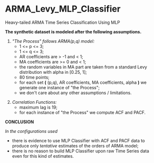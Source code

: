 # ARMA_Levy_MLP_Classifier
Heavy-tailed ARMA Time Series Classification Using MLP

__The synthetic dataset is modeled after the following assumptions.__
1. _"The Process" follows ARMA(p,q) model:_
    - 1 <= p <= 3;
    - 1 <= q <= 3;
    - AR coefficients are > -1 and < 1;
    - MA coefficients are >= 0 and < 1;
    - the random variables in MA part are taken from a standard Levy distribution with alpha in [0.25, 1];
    - 80 time points;
    - for each set __(__ (p,q), AR coefficients, MA coefficients, alpha __)__ we generate one instance of "the Process";
    - we don't care about any other assumptions / limitations.
>
2. _Correlation Functions:_
    - maximum lag is 19;
    - for each instance of "the Process" we compute ACF and PACF.

__CONCLUSION__

_In the configurations used_

   - there is evidence to use MLP Classifier with ACF and PACF data to produce only _tentative_ estimates of the orders of ARMA model;
   - there is no reason to build MLP Classifier upon raw Time Series data even for this kind of estimates.
